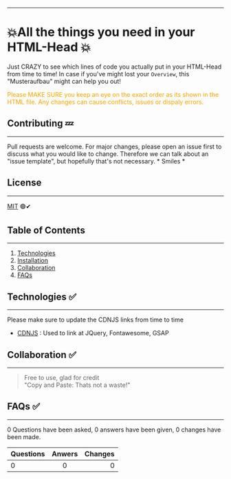 ***
# 💥All the things you need in your HTML-Head 💥
Just CRAZY to see which lines of code you actually put in your HTML-Head from time to time! In case if you've might lost your ```Overview```, this "Musteraufbau" might can help you out!

<span style="color:orange"> Please MAKE SURE you keep an eye on the exact order as its shown in the HTML file. Any changes can cause conflicts, issues or dispaly errors.</span> 




## Contributing 💤
***
Pull requests are welcome. For major changes, please open an issue first to discuss what you would like to change.
Therefore we can talk about an "issue template", but hopefully that's not necessary. * Smiles *

## License
***
[MIT](https://choosealicense.com/licenses/mit/) 🟢✔

## Table of Contents
***
1. [Technologies](#technologies)
2. [Installation](#installation)
3. [Collaboration](#collaboration)
4. [FAQs](#faqs)


## Technologies ✅
***
 Please make sure to update the CDNJS links from time to time
* [CDNJS](https://cdnjs.com/) : Used to link at JQuery, Fontawesome, GSAP



## Collaboration ✅
***
> Free to use, glad for credit    
> "Copy and Paste: Thats not a waste!"



## FAQs ✅
***
0 Questions have been asked, 0 answers have been given, 0 changes have been made.

| Questions | Anwers | Changes |
|:--------------|:-------------:|--------------:|
| 0 | 0 | 0 |



